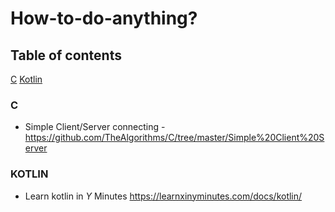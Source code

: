 # How-to-do-anything?

## Table of contents
[C](https://github.com/ophionB/How-to-do-anything-/blob/master/README.md#c)
[Kotlin](https://github.com/ophionB/How-to-do-anything-/blob/master/README.md#kotlin)

### C
 - Simple Client/Server connecting - https://github.com/TheAlgorithms/C/tree/master/Simple%20Client%20Server
 
### KOTLIN
 - Learn kotlin in *Y* Minutes https://learnxinyminutes.com/docs/kotlin/
